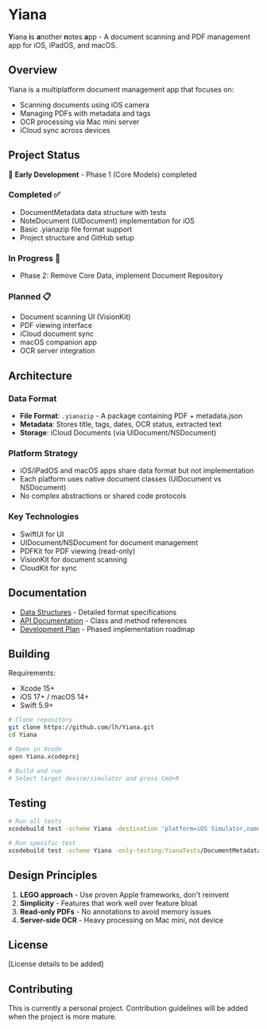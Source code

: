 # Yiana

**Y**iana **i**s **a**nother **n**otes **a**pp - A document scanning and PDF management app for iOS, iPadOS, and macOS.

## Overview

Yiana is a multiplatform document management app that focuses on:
- Scanning documents using iOS camera
- Managing PDFs with metadata and tags
- OCR processing via Mac mini server
- iCloud sync across devices

## Project Status

🚧 **Early Development** - Phase 1 (Core Models) completed

### Completed ✅
- DocumentMetadata data structure with tests
- NoteDocument (UIDocument) implementation for iOS
- Basic .yianazip file format support
- Project structure and GitHub setup

### In Progress 🔄
- Phase 2: Remove Core Data, implement Document Repository

### Planned 📋
- Document scanning UI (VisionKit)
- PDF viewing interface
- iCloud document sync
- macOS companion app
- OCR server integration

## Architecture

### Data Format
- **File Format**: `.yianazip` - A package containing PDF + metadata.json
- **Metadata**: Stores title, tags, dates, OCR status, extracted text
- **Storage**: iCloud Documents (via UIDocument/NSDocument)

### Platform Strategy
- iOS/iPadOS and macOS apps share data format but not implementation
- Each platform uses native document classes (UIDocument vs NSDocument)
- No complex abstractions or shared code protocols

### Key Technologies
- SwiftUI for UI
- UIDocument/NSDocument for document management
- PDFKit for PDF viewing (read-only)
- VisionKit for document scanning
- CloudKit for sync

## Documentation

- [Data Structures](docs/DataStructures.md) - Detailed format specifications
- [API Documentation](docs/API.md) - Class and method references
- [Development Plan](PLAN.md) - Phased implementation roadmap

## Building

Requirements:
- Xcode 15+
- iOS 17+ / macOS 14+
- Swift 5.9+

```bash
# Clone repository
git clone https://github.com/lh/Yiana.git
cd Yiana

# Open in Xcode
open Yiana.xcodeproj

# Build and run
# Select target device/simulator and press Cmd+R
```

## Testing

```bash
# Run all tests
xcodebuild test -scheme Yiana -destination 'platform=iOS Simulator,name=iPhone 16'

# Run specific test
xcodebuild test -scheme Yiana -only-testing:YianaTests/DocumentMetadataTests
```

## Design Principles

1. **LEGO approach** - Use proven Apple frameworks, don't reinvent
2. **Simplicity** - Features that work well over feature bloat  
3. **Read-only PDFs** - No annotations to avoid memory issues
4. **Server-side OCR** - Heavy processing on Mac mini, not device

## License

[License details to be added]

## Contributing

This is currently a personal project. Contribution guidelines will be added when the project is more mature.